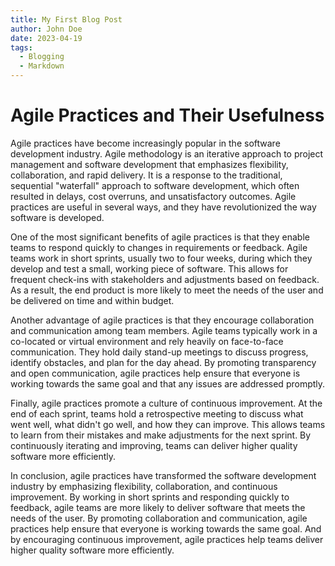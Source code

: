 ```yaml
---
title: My First Blog Post
author: John Doe
date: 2023-04-19
tags:
  - Blogging
  - Markdown
---
```


# Agile Practices and Their Usefulness

Agile practices have become increasingly popular in the software development industry. Agile methodology is an iterative approach to project management and software development that emphasizes flexibility, collaboration, and rapid delivery. It is a response to the traditional, sequential "waterfall" approach to software development, which often resulted in delays, cost overruns, and unsatisfactory outcomes. Agile practices are useful in several ways, and they have revolutionized the way software is developed.

One of the most significant benefits of agile practices is that they enable teams to respond quickly to changes in requirements or feedback. Agile teams work in short sprints, usually two to four weeks, during which they develop and test a small, working piece of software. This allows for frequent check-ins with stakeholders and adjustments based on feedback. As a result, the end product is more likely to meet the needs of the user and be delivered on time and within budget.

Another advantage of agile practices is that they encourage collaboration and communication among team members. Agile teams typically work in a co-located or virtual environment and rely heavily on face-to-face communication. They hold daily stand-up meetings to discuss progress, identify obstacles, and plan for the day ahead. By promoting transparency and open communication, agile practices help ensure that everyone is working towards the same goal and that any issues are addressed promptly.

Finally, agile practices promote a culture of continuous improvement. At the end of each sprint, teams hold a retrospective meeting to discuss what went well, what didn't go well, and how they can improve. This allows teams to learn from their mistakes and make adjustments for the next sprint. By continuously iterating and improving, teams can deliver higher quality software more efficiently.

In conclusion, agile practices have transformed the software development industry by emphasizing flexibility, collaboration, and continuous improvement. By working in short sprints and responding quickly to feedback, agile teams are more likely to deliver software that meets the needs of the user. By promoting collaboration and communication, agile practices help ensure that everyone is working towards the same goal. And by encouraging continuous improvement, agile practices help teams deliver higher quality software more efficiently.
